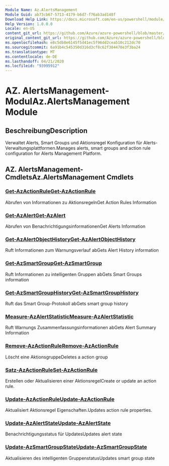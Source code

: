 ```yaml
---
Module Name: Az.AlertsManagement
Module Guid: ab73cb67-5713-4179-b6d7-f76ab3ad148f
Download Help Link: https://docs.microsoft.com/en-us/powershell/module/az.alertsmanagement
Help Version: 1.0.0.0
Locale: en-US
content_git_url: https://github.com/Azure/azure-powershell/blob/master/src/AlertsManagement/AlertsManagement/help/Az.AlertsManagement.md
original_content_git_url: https://github.com/Azure/azure-powershell/blob/master/src/AlertsManagement/AlertsManagement/help/Az.AlertsManagement.md
ms.openlocfilehash: e8c5db8e6145f5d41ec5f96dd2cea510c212dc70
ms.sourcegitcommit: 6a91b4c545350d316d3cf8c62f384478e3f3ba24
ms.translationtype: MT
ms.contentlocale: de-DE
ms.lasthandoff: 04/21/2020
ms.locfileid: "93995912"
---
```

# <span data-ttu-id="8047c-101">AZ. AlertsManagement-Modul</span><span class="sxs-lookup"><span data-stu-id="8047c-101">Az.AlertsManagement Module</span></span>
## <span data-ttu-id="8047c-102">Beschreibung</span><span class="sxs-lookup"><span data-stu-id="8047c-102">Description</span></span>
<span data-ttu-id="8047c-103">Verwaltet Alerts, Smart Groups und Aktionsregel Konfiguration für Alerts-Verwaltungsplattformen.</span><span class="sxs-lookup"><span data-stu-id="8047c-103">Manages alerts, smart groups and action rule configuration for Alerts Management Platform.</span></span>

## <span data-ttu-id="8047c-104">AZ. AlertsManagement-Cmdlets</span><span class="sxs-lookup"><span data-stu-id="8047c-104">Az.AlertsManagement Cmdlets</span></span>
### [<span data-ttu-id="8047c-105">Get-AzActionRule</span><span class="sxs-lookup"><span data-stu-id="8047c-105">Get-AzActionRule</span></span>](Get-AzActionRule.md)
<span data-ttu-id="8047c-106">Abrufen von Informationen zu Aktionsregeln</span><span class="sxs-lookup"><span data-stu-id="8047c-106">Get Action Rules Information</span></span>

### [<span data-ttu-id="8047c-107">Get-AzAlert</span><span class="sxs-lookup"><span data-stu-id="8047c-107">Get-AzAlert</span></span>](Get-AzAlert.md)
<span data-ttu-id="8047c-108">Abrufen von Benachrichtigungsinformationen</span><span class="sxs-lookup"><span data-stu-id="8047c-108">Get Alerts Information</span></span>

### [<span data-ttu-id="8047c-109">Get-AzAlertObjectHistory</span><span class="sxs-lookup"><span data-stu-id="8047c-109">Get-AzAlertObjectHistory</span></span>](Get-AzAlertObjectHistory.md)
<span data-ttu-id="8047c-110">Ruft Informationen zum Warnungsverlauf ab</span><span class="sxs-lookup"><span data-stu-id="8047c-110">Gets Alert History information</span></span>

### [<span data-ttu-id="8047c-111">Get-AzSmartGroup</span><span class="sxs-lookup"><span data-stu-id="8047c-111">Get-AzSmartGroup</span></span>](Get-AzSmartGroup.md)
<span data-ttu-id="8047c-112">Ruft Informationen zu intelligenten Gruppen ab</span><span class="sxs-lookup"><span data-stu-id="8047c-112">Gets Smart Groups information</span></span>

### [<span data-ttu-id="8047c-113">Get-AzSmartGroupHistory</span><span class="sxs-lookup"><span data-stu-id="8047c-113">Get-AzSmartGroupHistory</span></span>](Get-AzSmartGroupHistory.md)
<span data-ttu-id="8047c-114">Ruft das Smart Group-Protokoll ab</span><span class="sxs-lookup"><span data-stu-id="8047c-114">Gets smart group history</span></span>

### [<span data-ttu-id="8047c-115">Measure-AzAlertStatistic</span><span class="sxs-lookup"><span data-stu-id="8047c-115">Measure-AzAlertStatistic</span></span>](Measure-AzAlertStatistic.md)
<span data-ttu-id="8047c-116">Ruft Warnungs Zusammenfassungsinformationen ab</span><span class="sxs-lookup"><span data-stu-id="8047c-116">Gets Alert Summary Information</span></span>

### [<span data-ttu-id="8047c-117">Remove-AzActionRule</span><span class="sxs-lookup"><span data-stu-id="8047c-117">Remove-AzActionRule</span></span>](Remove-AzActionRule.md)
<span data-ttu-id="8047c-118">Löscht eine Aktionsgruppe</span><span class="sxs-lookup"><span data-stu-id="8047c-118">Deletes a action group</span></span>

### [<span data-ttu-id="8047c-119">Satz-AzActionRule</span><span class="sxs-lookup"><span data-stu-id="8047c-119">Set-AzActionRule</span></span>](Set-AzActionRule.md)
<span data-ttu-id="8047c-120">Erstellen oder Aktualisieren einer Aktionsregel</span><span class="sxs-lookup"><span data-stu-id="8047c-120">Create or update an action rule.</span></span>

### [<span data-ttu-id="8047c-121">Update-AzActionRule</span><span class="sxs-lookup"><span data-stu-id="8047c-121">Update-AzActionRule</span></span>](Update-AzActionRule.md)
<span data-ttu-id="8047c-122">Aktualisiert Aktionsregel Eigenschaften.</span><span class="sxs-lookup"><span data-stu-id="8047c-122">Updates action rule properties.</span></span>

### [<span data-ttu-id="8047c-123">Update-AzAlertState</span><span class="sxs-lookup"><span data-stu-id="8047c-123">Update-AzAlertState</span></span>](Update-AzAlertState.md)
<span data-ttu-id="8047c-124">Benachrichtigungsstatus für Updates</span><span class="sxs-lookup"><span data-stu-id="8047c-124">Updates alert state</span></span>

### [<span data-ttu-id="8047c-125">Update-AzSmartGroupState</span><span class="sxs-lookup"><span data-stu-id="8047c-125">Update-AzSmartGroupState</span></span>](Update-AzSmartGroupState.md)
<span data-ttu-id="8047c-126">Aktualisieren des intelligenten Gruppenstatus</span><span class="sxs-lookup"><span data-stu-id="8047c-126">Updates smart group state</span></span>

